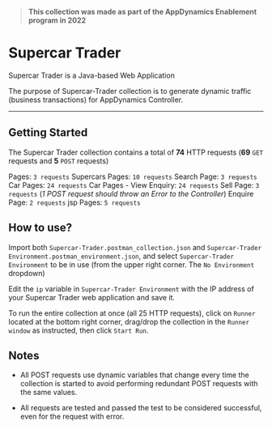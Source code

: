 > **This collection was made as part of the AppDynamics Enablement program in 2022**

# Supercar Trader

Supercar Trader is a Java-based Web Application

The purpose of Supercar-Trader collection is to generate dynamic traffic (business transactions) for AppDynamics Controller.

---

## Getting Started

The Supercar Trader collection contains a total of **74** HTTP requests (**69** `GET` requests and **5** `POST` requests)

Pages: `3 requests`
Supercars Pages: `10 requests`
Search Page: `3 requests`
Car Pages: `24 requests`
Car Pages - View Enquiry: `24 requests`
Sell Page: `3 requests` (_1 POST request should throw an Error to the Controller_)
Enquire Page: `2 requests`
jsp Pages: `5 requests`

## How to use?

Import both `Supercar-Trader.postman_collection.json` and `Supercar-Trader Environment.postman_environment.json`, and select `Supercar-Trader Environment` to be in use (from the upper right corner. The `No Environment` dropdown)

Edit the `ip` variable in `Supercar-Trader Environment` with the IP address of your Supercar Trader web application and save it.

To run the entire collection at once (all 25 HTTP requests), click on `Runner` located at the bottom right corner, drag/drop the collection in the `Runner window` as instructed, then click `Start Run`.

## Notes

- All POST requests use dynamic variables that change every time the collection is started to avoid performing redundant POST requests with the same values.

- All requests are tested and passed the test to be considered successful, even for the request with error.
